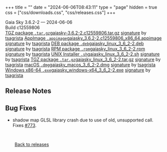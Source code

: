 +++
title = ""
date = "2024-06-06T08:43:11"
type = "page"
hidden = true
css = ["css/downloads.css", "css/releases.css"]
+++

<div class="download-container">
<div id="download-title">
<i class="fa-solid fa-tag"></i>
Gaia Sky <span class="downloads-version">3.6.2-2</span> — <i class="fa-solid fa-clock"></i>
<time class="downloads-releasedate" datetime="2024-06-06T08:43:11" title="Published: 2024-06-06T08:43:11">2024-06-06</time></div>
<div class="downloads-build">Build c12559806</div>
<div class="download-section">
<a href="https://gaia.ari.uni-heidelberg.de/gaiasky/releases/3.6.2-2.c12559806/gaiasky-3.6.2-2.c12559806.tar.gz" class="download-button"><i class="fa-solid fa-file-zipper"></i> TGZ package <code>.tar.gz</code><span class="download-sub">gaiasky-3.6.2-2.c12559806.tar.gz</span></a>
<span class="signature">
<a href="https://gaia.ari.uni-heidelberg.de/gaiasky/releases/3.6.2-2.c12559806/gaiasky-3.6.2-2.c12559806.tar.gz.sig">signature</a>  by  <a href="https://keyserver.ubuntu.com/pks/lookup?search=0x448C2B189756743013D5F7C22FD2A59C1D734C1F&fingerprint=on&op=index">tsagrista</a>
</span>
<a href="https://gaia.ari.uni-heidelberg.de/gaiasky/releases/3.6.2-2.c12559806/gaiasky_3.6.2-2.c12559806_x86_64.appimage" class="download-button"><i class="fa-solid fa-box-archive"></i> AppImage <code>.appimage</code><span class="download-sub">gaiasky_3.6.2-2.c12559806_x86_64.appimage</span></a>
<span class="signature">
<a href="https://gaia.ari.uni-heidelberg.de/gaiasky/releases/3.6.2-2.c12559806/gaiasky_3.6.2-2.c12559806_x86_64.appimage.sig">signature</a>  by  <a href="https://keyserver.ubuntu.com/pks/lookup?search=0x448C2B189756743013D5F7C22FD2A59C1D734C1F&fingerprint=on&op=index">tsagrista</a>
</span>
<a href="https://gaia.ari.uni-heidelberg.de/gaiasky/releases/3.6.2-2.c12559806/gaiasky_linux_3_6_2-2.deb" class="download-button"><i class="fa-brands fa-debian"></i> DEB package <code>.deb</code><span class="download-sub">gaiasky_linux_3_6_2-2.deb</span></a>
<span class="signature">
<a href="https://gaia.ari.uni-heidelberg.de/gaiasky/releases/3.6.2-2.c12559806/gaiasky_linux_3_6_2-2.deb.sig">signature</a>  by  <a href="https://keyserver.ubuntu.com/pks/lookup?search=0x448C2B189756743013D5F7C22FD2A59C1D734C1F&fingerprint=on&op=index">tsagrista</a>
</span>
<a href="https://gaia.ari.uni-heidelberg.de/gaiasky/releases/3.6.2-2.c12559806/gaiasky_linux_3_6_2-2.rpm" class="download-button"><i class="fa-brands fa-fedora"></i> RPM package <code>.rpm</code><span class="download-sub">gaiasky_linux_3_6_2-2.rpm</span></a>
<span class="signature">
<a href="https://gaia.ari.uni-heidelberg.de/gaiasky/releases/3.6.2-2.c12559806/gaiasky_linux_3_6_2-2.rpm.sig">signature</a>  by  <a href="https://keyserver.ubuntu.com/pks/lookup?search=0x448C2B189756743013D5F7C22FD2A59C1D734C1F&fingerprint=on&op=index">tsagrista</a>
</span>
<a href="https://gaia.ari.uni-heidelberg.de/gaiasky/releases/3.6.2-2.c12559806/gaiasky_linux_3_6_2-2.sh" class="download-button"><i class="fa fa-terminal"></i> UNIX Installer <code>.sh</code><span class="download-sub">gaiasky_linux_3_6_2-2.sh</span></a>
<span class="signature">
<a href="https://gaia.ari.uni-heidelberg.de/gaiasky/releases/3.6.2-2.c12559806/gaiasky_linux_3_6_2-2.sh.sig">signature</a>  by  <a href="https://keyserver.ubuntu.com/pks/lookup?search=0x448C2B189756743013D5F7C22FD2A59C1D734C1F&fingerprint=on&op=index">tsagrista</a>
</span>
<a href="https://gaia.ari.uni-heidelberg.de/gaiasky/releases/3.6.2-2.c12559806/gaiasky_linux_3_6_2-2.tar.gz" class="download-button"><i class="fa-solid fa-file-zipper"></i> TGZ package <code>.tar.gz</code><span class="download-sub">gaiasky_linux_3_6_2-2.tar.gz</span></a>
<span class="signature">
<a href="https://gaia.ari.uni-heidelberg.de/gaiasky/releases/3.6.2-2.c12559806/gaiasky_linux_3_6_2-2.tar.gz.sig">signature</a>  by  <a href="https://keyserver.ubuntu.com/pks/lookup?search=0x448C2B189756743013D5F7C22FD2A59C1D734C1F&fingerprint=on&op=index">tsagrista</a>
</span>
<a href="https://gaia.ari.uni-heidelberg.de/gaiasky/releases/3.6.2-2.c12559806/gaiasky_macos_3_6_2-2.dmg" class="download-button"><i class="fa-brands fa-apple"></i> macOS <code>.dmg</code><span class="download-sub">gaiasky_macos_3_6_2-2.dmg</span></a>
<span class="signature">
<a href="https://gaia.ari.uni-heidelberg.de/gaiasky/releases/3.6.2-2.c12559806/gaiasky_macos_3_6_2-2.dmg.sig">signature</a>  by  <a href="https://keyserver.ubuntu.com/pks/lookup?search=0x448C2B189756743013D5F7C22FD2A59C1D734C1F&fingerprint=on&op=index">tsagrista</a>
</span>
<a href="https://gaia.ari.uni-heidelberg.de/gaiasky/releases/3.6.2-2.c12559806/gaiasky_windows-x64_3_6_2-2.exe" class="download-button"><i class="fa-brands fa-windows"></i> Windows x86-64 <code>.exe</code><span class="download-sub">gaiasky_windows-x64_3_6_2-2.exe</span></a>
<span class="signature">
<a href="https://gaia.ari.uni-heidelberg.de/gaiasky/releases/3.6.2-2.c12559806/gaiasky_windows-x64_3_6_2-2.exe.sig">signature</a>  by  <a href="https://keyserver.ubuntu.com/pks/lookup?search=0x448C2B189756743013D5F7C22FD2A59C1D734C1F&fingerprint=on&op=index">tsagrista</a>
</span>
</div>
</div>

<section class="release-notes">

# Release Notes


## Bug Fixes
- shadow map GLSL library crash due to use of old, unsupported  call. Fixes [#773](https://codeberg.org/gaiasky/gaiasky/issues/773).
</section>


<p class="center-text" style="padding: 30px;">
<i class="fa-solid fa-circle-arrow-left"></i> <a href="/downloads/releases">Back to releases</a>
</p>

